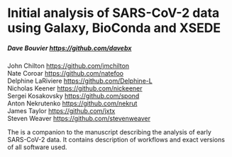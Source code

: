 # Initial analysis of SARS-CoV-2 data using Galaxy, BioConda and XSEDE

##### Dave Bouvier https://github.com/davebx<br>
John Chilton https://github.com/jmchilton<br>
Nate Coroar https://github.com/natefoo<br>
Delphine LaRiviere https://github.com/Delphine-L<br>
Nicholas Keener https://github.com/nickeener<br>
Sergei Kosakovsky  https://github.com/spond<br>
Anton Nekrutenko https://github.com/nekrut<br>
James Taylor https://github.com/jxtx<br>
Steven Weaver https://github.com/stevenweaver<br>

The is a companion to the manuscript describing the analysis of early SARS-CoV-2 data. It contains description of workflows and exact versions of all software used.
